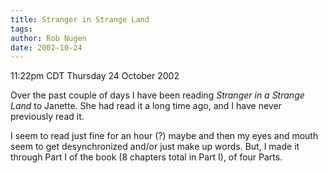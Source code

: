 ```yaml
---
title: Stranger in Strange Land
tags: 
author: Rob Nugen
date: 2002-10-24
---
```


<p class=date>11:22pm CDT Thursday 24 October 2002</p>

<p>Over the past couple of days I have been reading <em>Stranger in a
Strange Land</em> to Janette.  She had read it a long time ago, and I
have never previously read it.</p>

<p>I seem to read just fine for an hour (?) maybe and then my eyes and
mouth seem to get desynchronized and/or just make up words.  But, I
made it through Part I of the book (8 chapters total in Part I), of
four Parts.</p>
